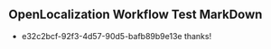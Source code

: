 ## OpenLocalization Workflow Test MarkDown
* e32c2bcf-92f3-4d57-90d5-bafb89b9e13e thanks!

<!--HONumber=Feb17_HO2-->


